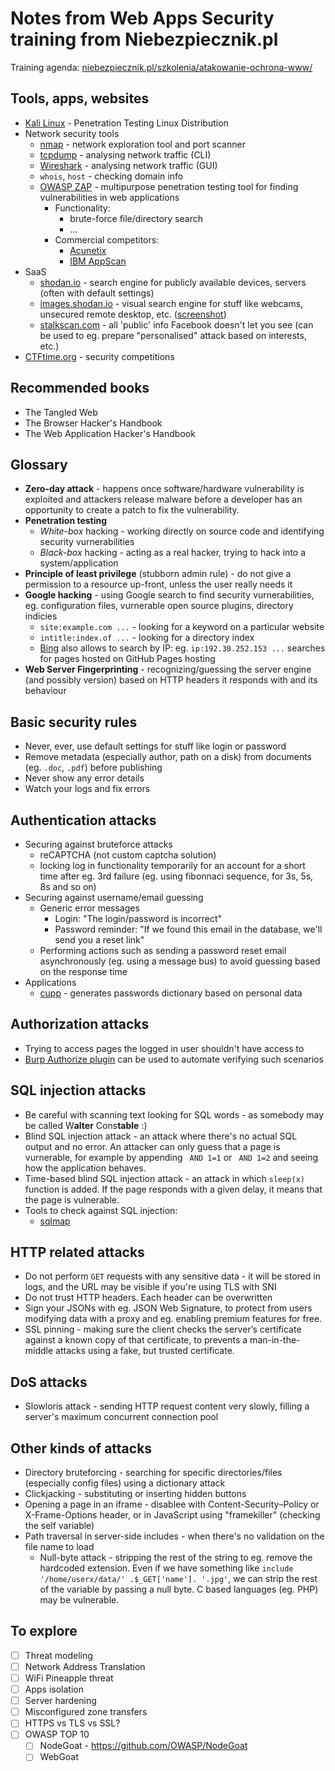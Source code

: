 # Notes from Web Apps Security training from Niebezpiecznik.pl
Training agenda: [niebezpiecznik.pl/szkolenia/atakowanie-ochrona-www/](https://niebezpiecznik.pl/szkolenia/atakowanie-ochrona-www/)

## Tools, apps, websites
* [Kali Linux](https://www.kali.org/) - Penetration Testing Linux Distribution
* Network security tools
  * [nmap](https://nmap.org) - network exploration tool and port scanner
  * [tcpdump](https://danielmiessler.com/study/tcpdump) - analysing network traffic (CLI)
  * [Wireshark](https://www.wireshark.org) - analysing network traffic (GUI)
  * `whois`, `host` - checking domain info
  * [OWASP ZAP](https://www.owasp.org/index.php/OWASP_Zed_Attack_Proxy_Project) - multipurpose penetration testing tool for finding vulnerabilities in web applications
    * Functionality:
      * brute-force file/directory search
      * ...
    * Commercial competitors:
      * [Acunetix](https://www.acunetix.com)
      * [IBM AppScan](https://www.ibm.com/security/application-security/appscan)
* SaaS
  * [shodan.io](https://www.shodan.io) - search engine for publicly available devices, servers (often with default settings)
  * [images.shodan.io](http://images.shodan.io) - visual search engine for stuff like webcams, unsecured remote desktop, etc. ([screenshot](https://pbs.twimg.com/media/CMFfQJ9UkAQvGVs.png))
  * [stalkscan.com](http://stalkscan.com) - all 'public' info Facebook doesn't let you see (can be used to eg. prepare "personalised" attack based on interests, etc.)
* [CTFtime.org](https://ctftime.org/) - security competitions
  
## Recommended books
* The Tangled Web
* The Browser Hacker's Handbook
* The Web Application Hacker's Handbook

## Glossary
* **Zero-day attack** - happens once software/hardware vulnerability is exploited and attackers release malware before a developer has an opportunity to create a patch to fix the vulnerability.
* **Penetration testing**
  * *White-box* hacking - working directly on source code and identifying security vurnerabilities
  * *Black-box* hacking - acting as a real hacker, trying to hack into a system/application
* **Principle of least privilege** (stubborn admin rule) - do not give a permission to a resource up-front, unless the user really needs it
* **Google hacking** - using Google search to find security vurnerabilities, eg. configuration files, vurnerable open source plugins, directory indicies
  * `site:example.com ...` - looking for a keyword on a particular website
  * `intitle:index.of ...` - looking for a directory index
  * [Bing](https://bing.com) also allows to search by IP: eg. `ip:192.30.252.153 ...` searches for pages hosted on GitHub Pages hosting
* **Web Server Fingerprinting** - recognizing/guessing the server engine (and possibly version) based on HTTP headers it responds with and its behaviour

## Basic security rules
* Never, ever, use default settings for stuff like login or password
* Remove metadata (especially author, path on a disk) from documents (eg. `.doc`, `.pdf`) before publishing
* Never show any error details
* Watch your logs and fix errors

## Authentication attacks
* Securing against bruteforce attacks
  * reCAPTCHA (not custom captcha solution)
  * locking log in functionality temporarily for an account for a short time after eg. 3rd failure (eg. using fibonnaci sequence, for 3s, 5s, 8s and so on)
* Securing against username/email guessing
  * Generic error messages
    * Login: "The login/password is incorrect"
    * Password reminder: "If we found this email in the database, we'll send you a reset link"
  * Performing actions such as sending a password reset email asynchronously (eg. using a message bus) to avoid guessing based on the response time
* Applications
  * [cupp](https://github.com/Mebus/cupp) - generates passwords dictionary based on personal data
  
## Authorization attacks
* Trying to access pages the logged in user shouldn't have access to
* [Burp Authorize plugin](https://github.com/Quitten/Autorize) can be used to automate verifying such scenarios

## SQL injection attacks
* Be careful with scanning text looking for SQL words - as somebody may be called W**alter** Cons**table** :)
* Blind SQL injection attack - an attack where there's no actual SQL output and no error. An attacker can only guess that a page is vurnerable, for example by appending ` AND 1=1` or ` AND 1=2` and seeing how the application behaves.  
* Time-based blind SQL injection attack - an attack in which `sleep(x)` function is added. If the page responds with a given delay, it means that the page is vulnerable.
* Tools to check against SQL injection:
  * [sqlmap](http://sqlmap.org)

## HTTP related attacks
* Do not perform `GET` requests with any sensitive data - it will be stored in logs, and the URL may be visible if you're using TLS with SNI
* Do not trust HTTP headers. Each header can be overwritten
* Sign your JSONs with eg. JSON Web Signature, to protect from users modifying data with a proxy and eg. enabling premium features for free.
* SSL pinning - making sure the client checks the server’s certificate against a known copy of that certificate, to prevents a man-in-the-middle attacks using a fake, but trusted certificate.

## DoS attacks
* Slowloris attack - sending HTTP request content very slowly, filling a server's maximum concurrent connection pool

## Other kinds of attacks
* Directory bruteforcing - searching for specific directories/files (especially config files) using a dictionary attack
* Clickjacking - substituting or inserting hidden buttons
* Opening a page in an iframe - disablee with Content-Security–Policy or X-Frame-Options header, or in JavaScript using "framekiller" (checking the self variable)
* Path traversal in server-side includes - when there's no validation on the file name to load
  * Null-byte attack - stripping the rest of the string to eg. remove the hardcoded extension. Even if we have something like `include '/home/userx/data/' .$_GET['name']. '.jpg'`, we can strip the rest of the variable by passing a null byte. C based languages (eg. PHP) may be vulnerable.
  
## To explore
- [ ] Threat modeling
- [ ] Network Address Translation
- [ ] WiFi Pineapple threat
- [ ] Apps isolation
- [ ] Server hardening
- [ ] Misconfigured zone transfers
- [ ] HTTPS vs TLS vs SSL?
- [ ] OWASP TOP 10
  - [ ] NodeGoat - https://github.com/OWASP/NodeGoat
  - [ ] WebGoat
